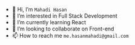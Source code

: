 - 👋 Hi, I’m ``Mahadi Hasan``
- 👀 I’m interested in Full Stack Development
- 🌱 I’m currently learning React
- 💞️ I’m looking to collaborate on Front-end
- 📫 How to reach me ``me.hasanmahadi@gmail.com``

<!---
me-mahadi/me-mahadi is a ✨ special ✨ repository because its `README.md` (this file) appears on your GitHub profile.
You can click the Preview link to take a look at your changes.
--->
